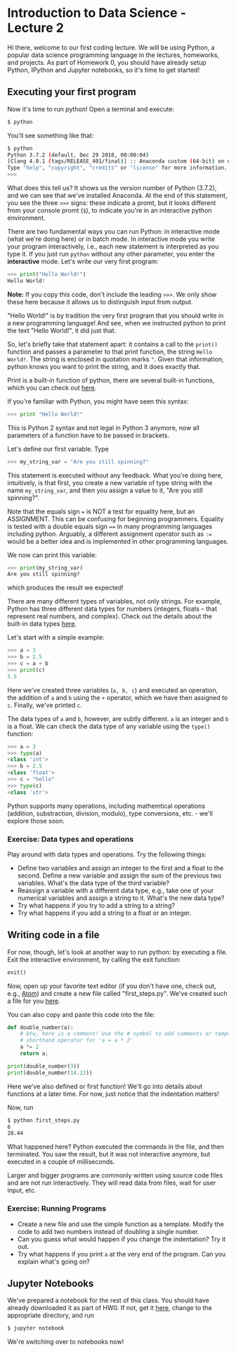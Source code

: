 # Introduction to Data Science - Lecture 2

Hi there, welcome to our first coding lecture. We will be using Python, a popular data science programming language in the lectures, homeworks, and projects. As part of Homework 0, you should have already setup Python, IPython and Jupyter notebooks, so it's time to get started!

## Executing your first program

Now it's time to run python! Open a terminal and execute:

```bash
$ python
```

You'll see something like that:

```bash
$ python
Python 3.7.2 (default, Dec 29 2018, 00:00:04)
[Clang 4.0.1 (tags/RELEASE_401/final)] :: Anaconda custom (64-bit) on darwin
Type "help", "copyright", "credits" or "license" for more information.
>>>
```
What does this tell us? It shows us the version number of Python (3.7.2), and we can see that we've installed Anaconda. At the end of this statement, you see the three `>>>` signs: these indicate a promt, but it looks different from your console promt (`$`), to indicate you're in an interactive python environment.

There are two fundamental ways you can run Python: in interactive mode (what we're doing here) or in batch mode. In interactive mode you write your program interactively, i.e., each new statement is interpreted as you type it. If you just run ```python``` without any other parameter, you enter the **interactive** mode. Let's write our very first program:

```python
>>> print("Hello World!")
Hello World!
```

**Note:** If you copy this code, don't include the leading `>>>`. We only show these here because it allows us to distinguish input from output.

"Hello World!" is by tradition the very first program that you should write in a new programming language! And see, when we instructed python to print the text "Hello World!", it did just that.

So, let's briefly take that statement apart: it contains a call to the `print()` function and passes a parameter to that print function, the string `Hello World!`. The string is enclosed in quotation marks `"`. Given that information, python knows you want to print the string, and it does exactly that.

Print is a built-in function of python, there are several built-in functions, which you can check out [here](https://docs.python.org/3/library/functions.html).

If you're familiar with Python, you might have seen this syntax:

```python
>>> print "Hello World!"
```

This is Python 2 syntax and not legal in Python 3 anymore, now all parameters of a function have to be passed in brackets.

Let's define our first variable. Type

```python
>>> my_string_var = "Are you still spinning?"
```

This statement is executed without any feedback. What you're doing here, intuitively, is that first, you create a new variable of type string with the name ```my_string_var```, and then you assign a value to it, "Are you still spinning?".


Note that the equals sign `=` is NOT a test for equality here, but an ASSIGNMENT. This can be confusing for beginning programmers. Equality is tested with a double equals sign `==` in many programming languages including python. Arguably, a different assignment operator such as `:=` would be a better idea and is implemented in other programming languages.


We now can print this variable:

```python
>>> print(my_string_var)
Are you still spinning?
```

which produces the result we expected!

There are many different types of variables, not only strings. For example, Python has three different data types for numbers (integers, floats – that represent real numbers, and complex). Check out the details about the built-in data types [here](https://docs.python.org/3/library/stdtypes.html).

Let's start with a simple example:

```python
>>> a = 3
>>> b = 2.5
>>> c = a + b
>>> print(c)
5.5
```

Here we've created three variables (`a, b, c`) and executed an operation, the addition of `a` and `b` using the `+` operator, which we have then assigned to `c`. Finally, we've printed `c`.

The data types of `a` and `b`, however, are subtly different. `a` is an integer and `b` is a float. We can check the data type of any variable using the `type()` function:

```python
>>> a = 3
>>> type(a)
<class 'int'>
>>> b = 2.5
<class 'float'>
>>> c = "hello"
>>> type(c)
<class 'str'>
```

Python supports many operations, including mathemtical operations (addition, substraction, division, modulo), type conversions, etc. - we'll explore those soon.

### Exercise: Data types and operations

Play around with data types and operations. Try the following things:

 * Define two variables and assign an integer to the first and a float to the second. Define a new variable and assign the sum of the previous two variables. What's the data type of the third variable?
 * Reassign a variable with a different data type, e.g., take one of your numerical variables and assign a string to it. What's the new data type?
 * Try what happens if you try to add a string to a string?
 * Try what happens if you add a string to a float or an integer.


## Writing code in a file

For now, though, let's look at another way to run python: by executing a file. Exit the interactive environment, by calling the exit function:

```python
exit()
```

Now, open up your favorite text editor (if you don't have one, check out, e.g., [Atom](https://atom.io/)) and create a new file called "first_steps.py". We've created such a file for you [here](first_steps.py).

You can also copy and paste this code into the file:

```python
def double_number(a):
    # btw, here is a comment! Use the # symbol to add comments or temporarily remove code
    # shorthand operator for 'a = a * 2'
    a *= 2
    return a;

print(double_number(3))
print(double_number(14.22))
```

Here we've also defined or first function! We'll go into details about functions at a later time. For now, just notice that the indentation matters!

Now, run

```bash
$ python first_steps.py
6
28.44
```

What happened here? Python executed the commands in the file, and then terminated. You saw the result, but it was not interactive anymore, but executed in a couple of milliseconds.

Larger and bigger programs are commonly written using source code files and are not run interactively. They will read data from files, wait for user input, etc.

### Exercise: Running Programs

 * Create a new file and use the simple function as a template. Modify the code to add two numbers instead of doubling a single number.
 * Can you guess what would happen if you change the indentation? Try it out.
 * Try what happens if you print `a` at the very end of the program. Can you explain what's going on?


## Jupyter Notebooks

We've prepared a notebook for the rest of this class. You should have already downloaded it as part of HW0. If not, get it [here](lecture-02-notebook.ipynb), change to the appropriate directory, and run

```bash
$ jupyter notebook
```

We're switching over to notebooks now!

